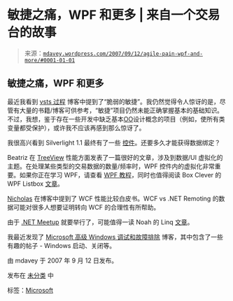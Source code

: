 <!--yml

类别：未分类

日期：2024-05-18 06:06:03

-->

# 敏捷之痛，WPF 和更多 | 来自一个交易台的故事

> 来源：[`mdavey.wordpress.com/2007/09/12/agile-pain-wpf-and-more/#0001-01-01`](https://mdavey.wordpress.com/2007/09/12/agile-pain-wpf-and-more/#0001-01-01)

## 敏捷之痛，WPF 和更多

最近我看到 [vsts 过程](http://blogs.msdn.com/processblog/archive/2007/09/12/fragile-agile.aspx) 博客中提到了“脆弱的敏捷”。我仍然觉得令人惊讶的是，尽管有大量的书籍/博客可供参考，“敏捷”项目仍然未能正确掌握基本的基础知识。不过，我想，鉴于存在一些开发中缺乏基本[OO](http://en.wikipedia.org/wiki/Object-oriented_design)设计概念的项目（例如，使所有类变量都受保护），或许我不应该再感到那么惊讶了。

我很高兴看到 Silverlight 1.1 最终有了一些 [控件](http://blogs.msdn.com/gduthie/archive/2007/09/12/silverlight-1-1-gets-input-controls-in-latest-refresh.aspx)。还要多久才能获得数据绑定？

Beatriz 在 [TreeView](http://www.beacosta.com/2007/09/are-there-any-tricks-that-will-help-me_2888.html) 性能方面发表了一篇很好的文章，涉及到数据/UI 虚拟化的主题。在处理某些类型的交易数据的数量/频率时，WPF 控件内的虚拟化非常重要。如果你正在学习 WPF，请查看 [WPF 教程](http://wpf-tutorials.livejournal.com/)，同时也值得阅读 Box Clever 的 WPF Listbox [文章](http://blogs.vbcity.com/xtab/archive/2007/09/07/8683.aspx)。

[Nicholas](http://blogs.msdn.com/drnick/archive/2007/09/07/wcf-performance-comparisons.aspx) 在博客中提到了 WCF 性能比较白皮书。WCF vs .NET Remoting 的数据可能对很多人想要证明转向 WCF 的合理性有所帮助。

由于 [.NET Meetup](http://dotnet.meetup.com/121/) 就要举行了，可能值得一读 Noah 的 Linq [文章](http://blogs.msdn.com/noahc/archive/2007/09/10/a-little-linq.aspx)。

我最近发现了 [Microsoft 高级 Windows 调试和故障排除](http://blogs.msdn.com/ntdebugging/archive/2007/09/10/lpc-part-3-debugging-a-real-world-lpc-scenario.aspx) 博客，其中包含了一些有趣的帖子 - Windows 启动、关闭等。

由 mdavey 于 2007 年 9 月 12 日发布。

发布在 [未分类](https://mdavey.wordpress.com/category/uncategorized/) 中

标签：[Microsoft](https://mdavey.wordpress.com/tag/microsoft/)
